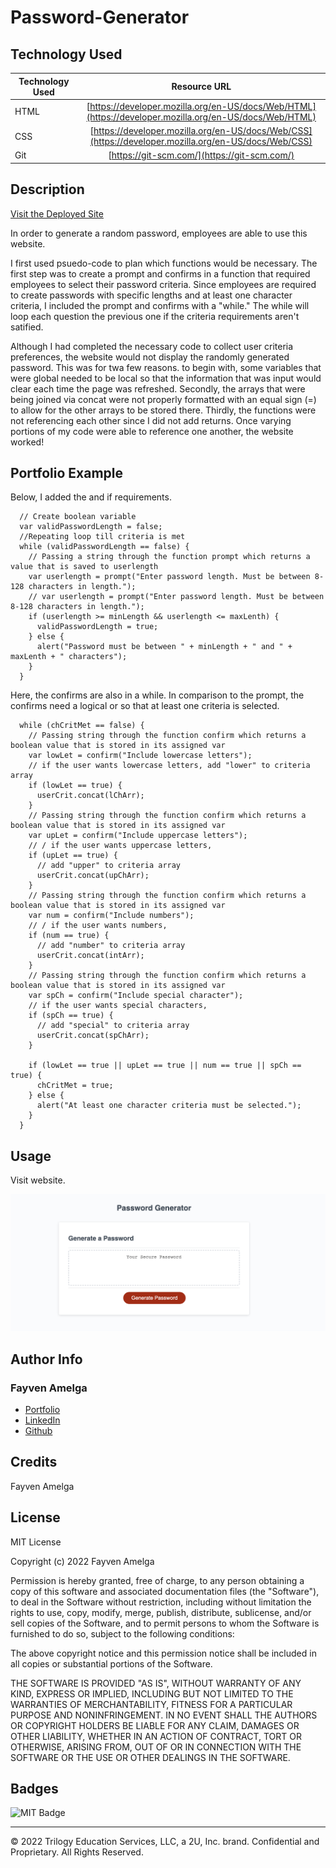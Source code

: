 # Password-Generator

## Technology Used 

| Technology Used         | Resource URL           | 
| ------------- |:-------------:| 
| HTML    | [https://developer.mozilla.org/en-US/docs/Web/HTML](https://developer.mozilla.org/en-US/docs/Web/HTML) | 
| CSS     | [https://developer.mozilla.org/en-US/docs/Web/CSS](https://developer.mozilla.org/en-US/docs/Web/CSS)      |   
| Git | [https://git-scm.com/](https://git-scm.com/)     |    

## Description 

[Visit the Deployed Site](https://famelga.github.io/Password-Generator/)

In order to generate a random password, employees are able to use this website.

I first used psuedo-code to plan which functions would be necessary. The first step was to create a prompt and confirms in a function that required employees to select their password  criteria. Since employees are required to create passwords with specific lengths and at least one character criteria, I included the prompt and confirms with a "while." The while will loop each question the previous one if the criteria requirements aren't satified.

Although I had completed the necessary code to collect user criteria preferences, the website would not display the randomly generated password. This was for twa few reasons. to begin with, some variables that were global needed to be local so that the information that was input would clear each time the page was refreshed. Secondly, the arrays that were being joined via concat were not properly formatted with an equal sign (=) to allow for the other arrays to be stored there. Thirdly, the functions were not referencing each other since I did not add returns. Once varying portions of my code were able to reference one another, the website worked!

## Portfolio Example

Below, I added the and if requirements.


```function gatherCrit() {
  // Create boolean variable
  var validPasswordLength = false;
  //Repeating loop till criteria is met
  while (validPasswordLength == false) {
    // Passing a string through the function prompt which returns a value that is saved to userlength
    var userlength = prompt("Enter password length. Must be between 8-128 characters in length.");
    // var userlength = prompt("Enter password length. Must be between 8-128 characters in length.");
    if (userlength >= minLength && userlength <= maxLenth) {
      validPasswordLength = true;
    } else {
      alert("Password must be between " + minLength + " and " +  maxLenth + " characters");
    }
  }
```

Here, the confirms are also in a while. In comparison to the prompt, the confirms need a logical or so that at least one criteria is selected.

```
  while (chCritMet == false) {
    // Passing string through the function confirm which returns a boolean value that is stored in its assigned var
    var lowLet = confirm("Include lowercase letters");
    // if the user wants lowercase letters, add "lower" to criteria array
    if (lowLet == true) {
      userCrit.concat(lChArr);
    }
    // Passing string through the function confirm which returns a boolean value that is stored in its assigned var
    var upLet = confirm("Include uppercase letters");
    // / if the user wants uppercase letters,
    if (upLet == true) {
      // add "upper" to criteria array
      userCrit.concat(upChArr);
    }
    // Passing string through the function confirm which returns a boolean value that is stored in its assigned var
    var num = confirm("Include numbers");
    // / if the user wants numbers,
    if (num == true) {
      // add "number" to criteria array
      userCrit.concat(intArr);
    }
    // Passing string through the function confirm which returns a boolean value that is stored in its assigned var
    var spCh = confirm("Include special character");
    // if the user wants special characters,
    if (spCh == true) {
      // add "special" to criteria array
      userCrit.concat(spChArr);
    }

    if (lowLet == true || upLet == true || num == true || spCh == true) {
      chCritMet = true;
    } else {
      alert("At least one character criteria must be selected.");
    }
  }
```


## Usage 

Visit website.


![Portfolio Homepage](assets/img/PW%20Gen.jpg)



## Author Info

### Fayven Amelga 


* [Portfolio](https://famelga.github.io/Portfolio/)
* [LinkedIn](https://www.linkedin.com/in/fayven-amelga-b09b17b6/)
* [Github](https://github.com/famelga)



## Credits

Fayven Amelga




## License

MIT License

Copyright (c) 2022 Fayven Amelga

Permission is hereby granted, free of charge, to any person obtaining a copy
of this software and associated documentation files (the "Software"), to deal
in the Software without restriction, including without limitation the rights
to use, copy, modify, merge, publish, distribute, sublicense, and/or sell
copies of the Software, and to permit persons to whom the Software is
furnished to do so, subject to the following conditions:

The above copyright notice and this permission notice shall be included in all
copies or substantial portions of the Software.

THE SOFTWARE IS PROVIDED "AS IS", WITHOUT WARRANTY OF ANY KIND, EXPRESS OR
IMPLIED, INCLUDING BUT NOT LIMITED TO THE WARRANTIES OF MERCHANTABILITY,
FITNESS FOR A PARTICULAR PURPOSE AND NONINFRINGEMENT. IN NO EVENT SHALL THE
AUTHORS OR COPYRIGHT HOLDERS BE LIABLE FOR ANY CLAIM, DAMAGES OR OTHER
LIABILITY, WHETHER IN AN ACTION OF CONTRACT, TORT OR OTHERWISE, ARISING FROM,
OUT OF OR IN CONNECTION WITH THE SOFTWARE OR THE USE OR OTHER DEALINGS IN THE
SOFTWARE.

## Badges

![MIT Badge](https://img.shields.io/badge/license-MIT-blue)

---

© 2022 Trilogy Education Services, LLC, a 2U, Inc. brand. Confidential and Proprietary. All Rights Reserved.